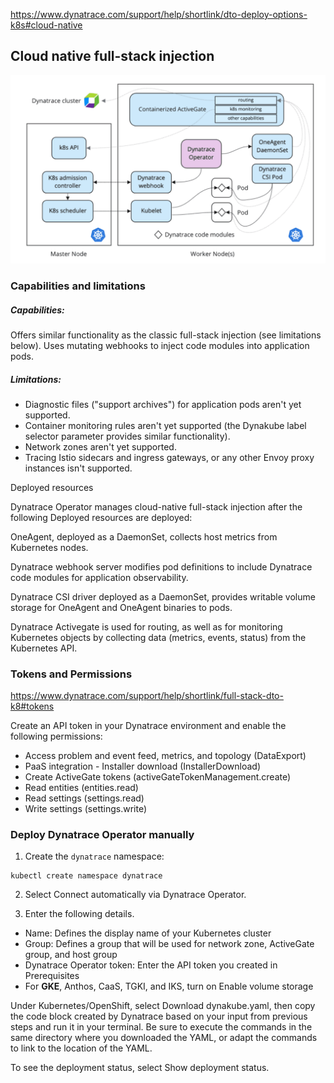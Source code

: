 https://www.dynatrace.com/support/help/shortlink/dto-deploy-options-k8s#cloud-native

## Cloud native full-stack injection

![classicFullStack](/guides/img/cloudNativeFullStack/cloudNativeFullStack_diagram.png)

### Capabilities and limitations

##### Capabilities:

Offers similar functionality as the classic full-stack injection (see limitations below).  Uses mutating webhooks to inject code modules into application pods.

##### Limitations:

* Diagnostic files ("support archives") for application pods aren't yet supported.
* Container monitoring rules aren't yet supported (the Dynakube label selector parameter provides similar functionality).
* Network zones aren't yet supported.
* Tracing Istio sidecars and ingress gateways, or any other Envoy proxy instances isn't supported.

Deployed resources

Dynatrace Operator manages cloud-native full-stack injection after the following Deployed resources are deployed:

OneAgent, deployed as a DaemonSet, collects host metrics from Kubernetes nodes.

Dynatrace webhook server modifies pod definitions to include Dynatrace code modules for application observability.

Dynatrace CSI driver deployed as a DaemonSet, provides writable volume storage for OneAgent and OneAgent binaries to pods.

Dynatrace Activegate is used for routing, as well as for monitoring Kubernetes objects by collecting data (metrics, events, status) from the Kubernetes API.

### Tokens and Permissions
https://www.dynatrace.com/support/help/shortlink/full-stack-dto-k8#tokens

Create an API token in your Dynatrace environment and enable the following permissions:
* Access problem and event feed, metrics, and topology (DataExport)
* PaaS integration - Installer download (InstallerDownload)
* Create ActiveGate tokens (activeGateTokenManagement.create)
* Read entities (entities.read)
* Read settings (settings.read)
* Write settings (settings.write)

### Deploy Dynatrace Operator manually

1. Create the `dynatrace` namespace:
```
kubectl create namespace dynatrace
```
2. Select Connect automatically via Dynatrace Operator.

3. Enter the following details.
  * Name: Defines the display name of your Kubernetes cluster
  * Group: Defines a group that will be used for network zone, ActiveGate group, and host group
  * Dynatrace Operator token: Enter the API token you created in Prerequisites
  * For **GKE**, Anthos, CaaS, TGKI, and IKS, turn on Enable volume storage

Under Kubernetes/OpenShift, select Download dynakube.yaml, then copy the code block created by Dynatrace based on your input from previous steps and run it in your terminal. Be sure to execute the commands in the same directory where you downloaded the YAML, or adapt the commands to link to the location of the YAML.

To see the deployment status, select Show deployment status.
